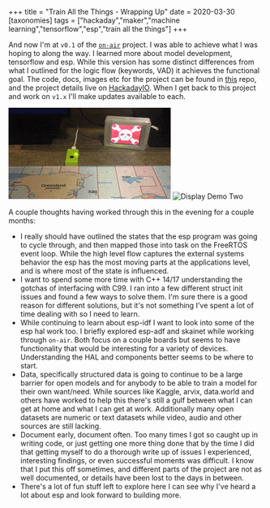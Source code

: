 +++
title = "Train All the Things - Wrapping Up"
date = 2020-03-30
[taxonomies]
tags = ["hackaday","maker","machine learning","tensorflow","esp","train all the things"]
+++

And now I'm at `v0.1` of the [`on-air`](https://git.burningdaylight.io/on-air)
project. I was able to achieve what I was hoping to along the way. I learned
more about model development, tensorflow and esp. While this version has some
distinct differences from what I outlined for the logic flow (keywords, VAD) it
achieves the functional goal. The code, docs, images etc for the project can be
found in [this](https://git.burningdaylight.io/on-air) repo, and the project details
live on [HackadayIO](https://hackaday.io/project/170228-on-air). When I get back
to this project and work on `v1.x` I'll make updates available to each.

![Voice Display Demo](/images/transition_one.gif "Display responding to voice.")
![Display Demo Two](/images/transition_two_speed.gif "Responding to voice.")

A couple thoughts having worked through this in the evening for a couple months:

- I really should have outlined the states that the esp program was going to
 cycle through, and then mapped those into task on the FreeRTOS event loop. While
 the high level flow captures the external systems behavior the esp has the most
 moving parts at the applications level, and is where most of the state is
 influenced.
- I want to spend some more time with C++ 14/17 understanding the gotchas of
 interfacing with C99. I ran into a few different struct init issues and found a
 few ways to solve them. I'm sure there is a good reason for different solutions,
 but it's not something I've spent a lot of time dealing with so I need to learn.
- While continuing to learn about esp-idf I want to look into some of the esp
 hal work too. I briefly explored esp-adf and skainet while working through
 `on-air`. Both focus on a couple boards but seems to have functionality that
 would be interesting for a variety of devices. Understanding the HAL and
 components better seems to be where to start.
- Data, specifically structured data is going to continue to be a large barrier
 for open models and for anybody to be able to train a model for their own
 want/need. While sources like Kaggle, arvix, data.world and others have worked
 to help this there's still a gulf between what I can get at home and what I can
 get at work. Additionally many open datasets are numeric or text datasets while
 video, audio and other sources are still lacking.
- Document early, document often. Too many times I got so caught up in writing
 code, or just getting one more thing done that by the time I did that getting
 myself to do a thorough write up of issues I experienced, interesting findings,
 or even successful moments was difficult. I know that I put this off sometimes,
 and different parts of the project are not as well documented, or details have
 been lost to the days in between.
- There's a lot of fun stuff left to explore here I can see why I've heard a lot
 about esp and look forward to building more.
